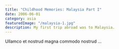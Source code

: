 ```yaml
---
title: "Childhood Memories: Malaysia Part I"
date: 2006-06-01
category: asia
featuredImage: "/malaysia-1.jpg"
description: My first trip abroad was to Malaysia.
---
```


Ullamco et nostrud magna commodo nostrud ...